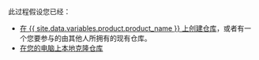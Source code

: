 此过程假设您已经：

  - [在 {{ site.data.variables.product.product_name }} 上创建仓库](/articles/creating-a-new-repository)，或者有一个您要参与的由其他人所拥有的现有仓库。
  - [在您的电脑上本地克隆仓库](/articles/cloning-a-repository)
